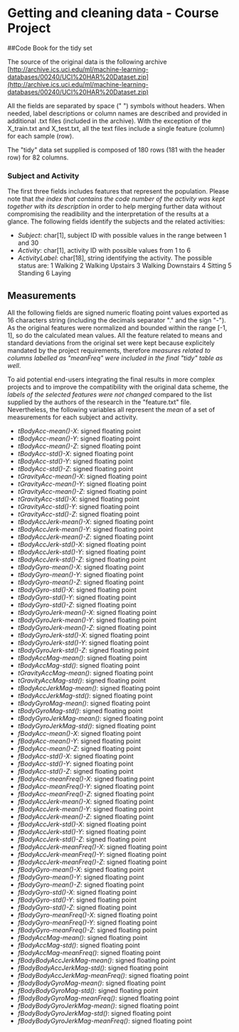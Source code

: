 # Getting and cleaning data - Course Project

##Code Book for the tidy set 

The source of the original data is the following archive [http://archive.ics.uci.edu/ml/machine-learning-databases/00240/UCI%20HAR%20Dataset.zip](http://archive.ics.uci.edu/ml/machine-learning-databases/00240/UCI%20HAR%20Dataset.zip)

All the fields are separated by space (" ") symbols without headers. When needed, label descriptions or column names are described and provided in additional .txt files (included in the archive).
With the exception of the X_train.txt and X_test.txt, all the text files include a single feature (column) for each sample (row).

The "tidy" data set supplied is composed of 180 rows (181 with the header row) for 82 columns.

 ### Subject and Activity

The first three fields includes features that represent the population. Please note that *the index that contains the code number of the activity was kept together with its description* in order to help merging further data without compromising the readibility 
and the interpretation of the results at a glance.
The following fields identify the subjects and the related activities:

 * _Subject_: char[1], subject ID with possible values in the range between 1 and 30
 * _Activity_: char[1], activity ID with possible values from 1 to 6
 * _ActivityLabel_: char[18], string identifying the activity. The possible status are:
  1 Walking
  2 Walking Upstairs
  3 Walking Downstairs
  4 Sitting
  5 Standing
  6 Laying

## Measurements

All the following fields are signed numeric floating point values exported as 16 characters string (including the decimals separator "." and the sign "-"). As the original features were normalized and bounded within the range [-1, 1], so do the calculated mean values.
All the feature related to means and standard deviations from the original set were kept because explicitely mandated by the project requirements, therefore *measures related to columns labelled as "*meanFreq*" were included in the final "tidy" table as well*.

To aid potential end-users integrating the final results in more complex projects and to improve the compatibility with the original data scheme, the *labels of the selected features were not changed* compared to the list supplied by the authors of the research in the "feature.txt" file.
Nevertheless, the following variables all represent the _mean_ of a set of measurements for each subject and activity. 

 
* _tBodyAcc-mean()-X_: signed floating point               
* _tBodyAcc-mean()-Y_: signed floating point
* _tBodyAcc-mean()-Z_: signed floating point               
* _tBodyAcc-std()-X_: signed floating point                
* _tBodyAcc-std()-Y_: signed floating point               
* _tBodyAcc-std()-Z_: signed floating point
* _tGravityAcc-mean()-X_: signed floating point
* _tGravityAcc-mean()-Y_: signed floating point
* _tGravityAcc-mean()-Z_: signed floating point           
* _tGravityAcc-std()-X_: signed floating point
* _tGravityAcc-std()-Y_: signed floating point
* _tGravityAcc-std()-Z_: signed floating point
* _tBodyAccJerk-mean()-X_: signed floating point          
* _tBodyAccJerk-mean()-Y_: signed floating point
* _tBodyAccJerk-mean()-Z_: signed floating point           
* _tBodyAccJerk-std()-X_: signed floating point            
* _tBodyAccJerk-std()-Y_: signed floating point           
* _tBodyAccJerk-std()-Z_: signed floating point
* _tBodyGyro-mean()-X_: signed floating point
* _tBodyGyro-mean()-Y_: signed floating point
* _tBodyGyro-mean()-Z_: signed floating point
* _tBodyGyro-std()-X_: signed floating point
* _tBodyGyro-std()-Y_: signed floating point
* _tBodyGyro-std()-Z_: signed floating point
* _tBodyGyroJerk-mean()-X_: signed floating point         
* _tBodyGyroJerk-mean()-Y_: signed floating point
* _tBodyGyroJerk-mean()-Z_: signed floating point          
* _tBodyGyroJerk-std()-X_: signed floating point
* _tBodyGyroJerk-std()-Y_: signed floating point
* _tBodyGyroJerk-std()-Z_: signed floating point           
* _tBodyAccMag-mean()_: signed floating point              
* _tBodyAccMag-std()_: signed floating point               
* _tGravityAccMag-mean()_: signed floating point          
* _tGravityAccMag-std()_: signed floating point            
* _tBodyAccJerkMag-mean()_: signed floating point          
* _tBodyAccJerkMag-std()_: signed floating point           
* _tBodyGyroMag-mean()_: signed floating point            
* _tBodyGyroMag-std()_: signed floating point
* _tBodyGyroJerkMag-mean()_: signed floating point         
* _tBodyGyroJerkMag-std()_: signed floating point          
* _fBodyAcc-mean()-X_: signed floating point              
* _fBodyAcc-mean()-Y_: signed floating point
* _fBodyAcc-mean()-Z_: signed floating point               
* _fBodyAcc-std()-X_: signed floating point                
* _fBodyAcc-std()-Y_: signed floating point               
* _fBodyAcc-std()-Z_: signed floating point
* _fBodyAcc-meanFreq()-X_: signed floating point
* _fBodyAcc-meanFreq()-Y_: signed floating point           
* _fBodyAcc-meanFreq()-Z_: signed floating point          
* _fBodyAccJerk-mean()-X_: signed floating point           
* _fBodyAccJerk-mean()-Y_: signed floating point           
* _fBodyAccJerk-mean()-Z_: signed floating point           
* _fBodyAccJerk-std()-X_: signed floating point           
* _fBodyAccJerk-std()-Y_: signed floating point
* _fBodyAccJerk-std()-Z_: signed floating point
* _fBodyAccJerk-meanFreq()-X_: signed floating point
* _fBodyAccJerk-meanFreq()-Y_: signed floating point      
* _fBodyAccJerk-meanFreq()-Z_: signed floating point       
* _fBodyGyro-mean()-X_: signed floating point
* _fBodyGyro-mean()-Y_: signed floating point              
* _fBodyGyro-mean()-Z_: signed floating point             
* _fBodyGyro-std()-X_: signed floating point               
* _fBodyGyro-std()-Y_: signed floating point               
* _fBodyGyro-std()-Z_: signed floating point               
* _fBodyGyro-meanFreq()-X_: signed floating point         
* _fBodyGyro-meanFreq()-Y_: signed floating point
* _fBodyGyro-meanFreq()-Z_: signed floating point
* _fBodyAccMag-mean()_: signed floating point
* _fBodyAccMag-std()_: signed floating point              
* _fBodyAccMag-meanFreq()_: signed floating point
* _fBodyBodyAccJerkMag-mean()_: signed floating point      
* _fBodyBodyAccJerkMag-std()_: signed floating point       
* _fBodyBodyAccJerkMag-meanFreq()_: signed floating point 
* _fBodyBodyGyroMag-mean()_: signed floating point         
* _fBodyBodyGyroMag-std()_: signed floating point          
* _fBodyBodyGyroMag-meanFreq()_: signed floating point     
* _fBodyBodyGyroJerkMag-mean()_: signed floating point    
* _fBodyBodyGyroJerkMag-std()_: signed floating point      
* _fBodyBodyGyroJerkMag-meanFreq()_: signed floating point
